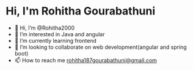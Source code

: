 <h1> Hi, I'm Rohitha Gourabathuni</h1>

- 👋 Hi, I’m @Rohitha2000
- 👀 I’m interested in Java and angular
- 🌱 I’m currently learning frontend
- 💞️ I’m looking to collaborate on web development(angular and spring boot)
- 📫 How to reach me rohitha187gourabathuni@gmail.com

<!---
Rohitha2000/Rohitha2000 is a ✨ special ✨ repository because its `README.md` (this file) appears on your GitHub profile.
You can click the Preview link to take a look at your changes.
--->
